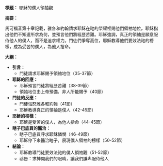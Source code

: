 **標題：** 耶穌的僕人領袖觀

**摘要：**

馬可福音第十章記載，雅各和約翰請求耶穌在祂的榮耀裡賜他們領袖地位。耶穌指出他們不知道所求為何，並預言他們將經歷苦難。耶穌強調，真正的領袖是願意服侍他人的僕人，而不是追求權力。門徒們爭奪高位，耶穌教導他們要效法祂的榜樣，成為受苦的僕人，為他人捨命。

**大綱：**

* **引言：**
    * 門徒請求耶穌賜予領袖地位（35-37節）
* **耶穌的回應：**
    * 耶穌預言門徒將經歷苦難（38-39節）
    * 領袖地位由上帝預備，非人所能賜予（40節）
* **門徒的反應：**
    * 門徒惱怒雅各和約翰（41節）
    * 耶穌教導真正的領袖是僕人（42-45節）
* **耶穌的榜樣：**
    * 耶穌是受苦的僕人，為他人捨命（44-45節）
* **瞎子巴底買的醫治：**
    * 瞎子巴底買呼求耶穌憐憫（46-49節）
    * 耶穌停下來醫治瞎子，展現僕人領袖的榜樣（50-52節）
* **結論：**
    * 耶穌教導門徒要效法祂的僕人領袖觀（51-52節）
    * 禱告：求神開我們的眼睛，讓我們謙卑服侍他人